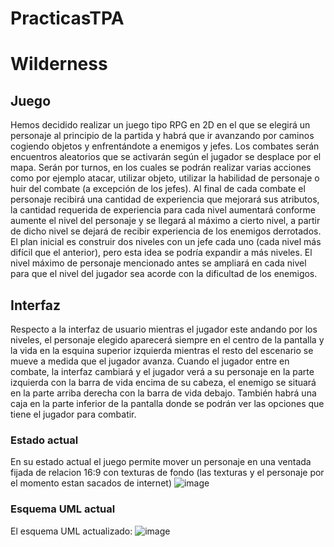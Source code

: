 # PracticasTPA
# Wilderness
## Juego
Hemos decidido realizar un juego tipo RPG en 2D en el que se elegirá un personaje al principio de la partida y habrá que ir avanzando por caminos cogiendo objetos y enfrentándote a enemigos y jefes.
Los combates serán encuentros aleatorios que se activarán según el jugador se desplace por el mapa. Serán por turnos, en los cuales se podrán realizar varias acciones como por ejemplo atacar, utilizar objeto, utilizar la habilidad de personaje o huir del combate (a excepción de los jefes).
Al final de cada combate el personaje recibirá una cantidad de experiencia que mejorará sus atributos, la cantidad requerida de experiencia para cada nivel aumentará conforme aumente el nivel del personaje y se llegará al máximo a cierto nivel, a partir de dicho nivel se dejará de recibir experiencia de los enemigos derrotados.
El plan inicial es construir dos niveles con un jefe cada uno (cada nivel más difícil que el anterior), pero esta idea se podría expandir a más niveles. El nivel máximo de personaje mencionado antes se ampliará en cada nivel para que el nivel del jugador sea acorde con la dificultad de los enemigos.
## Interfaz
Respecto a la interfaz de usuario mientras el jugador este andando por los niveles, el personaje elegido aparecerá siempre en el centro de la pantalla y la vida en la esquina superior izquierda mientras el resto del escenario se mueve a medida que el jugador avanza.
Cuando el jugador entre en combate, la interfaz cambiará y el jugador verá a su personaje en la parte izquierda con la barra de vida encima de su cabeza, el enemigo se situará en la parte arriba derecha con la barra de vida debajo. También habrá una caja en la parte inferior de la pantalla donde se podrán ver las opciones que tiene el jugador para combatir.
### Estado actual
En su estado actual el juego permite mover un personaje en una ventada fijada de relacion 16:9 con texturas de fondo (las texturas y el personaje por el momento estan sacados de internet)
![image](https://github.com/GuillermoHerranzV/PracticasTPA/assets/149266597/ad66caf5-512c-4829-a550-d3b7e3a915bf)
### Esquema UML actual
El esquema UML actualizado:
![image](https://github.com/GuillermoHerranzV/PracticasTPA/assets/149266597/ccbc848f-dd4b-46c2-a52b-0d0060ffaea9)

